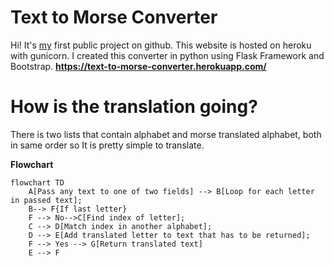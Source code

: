 # Text to Morse Converter

Hi! It's [my](https://github.com/dembskii) first public project on github. This website is hosted on heroku with gunicorn. I created this converter in python using Flask Framework and Bootstrap.
**https://text-to-morse-converter.herokuapp.com/**


# How is the translation going?
There is two lists that contain alphabet and morse translated alphabet, both in same order so It is pretty simple to translate.

**Flowchart**
```mermaid
flowchart TD
	A[Pass any text to one of two fields] --> B[Loop for each letter in passed text];
	B--> F{If last letter}
	F --> No-->C[Find index of letter];
	C --> D[Match index in another alphabet];
	D --> E[Add translated letter to text that has to be returned];
	F --> Yes --> G[Return translated text]
	E --> F
